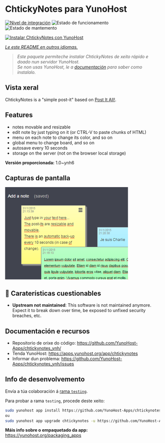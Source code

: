 <!--
NOTA: Este README foi creado automáticamente por <https://github.com/YunoHost/apps/tree/master/tools/readme_generator>
NON debe editarse manualmente.
-->

# ChtickyNotes para YunoHost

[![Nivel de integración](https://dash.yunohost.org/integration/chtickynotes.svg)](https://dash.yunohost.org/appci/app/chtickynotes) ![Estado de funcionamento](https://ci-apps.yunohost.org/ci/badges/chtickynotes.status.svg) ![Estado de mantemento](https://ci-apps.yunohost.org/ci/badges/chtickynotes.maintain.svg)

[![Instalar ChtickyNotes con YunoHost](https://install-app.yunohost.org/install-with-yunohost.svg)](https://install-app.yunohost.org/?app=chtickynotes)

*[Le este README en outros idiomas.](./ALL_README.md)*

> *Este paquete permíteche instalar ChtickyNotes de xeito rápido e doado nun servidor YunoHost.*  
> *Se non usas YunoHost, le a [documentación](https://yunohost.org/install) para saber como instalalo.*

## Vista xeral

ChtickyNotes is a "simple post-it" based on [Post It All!](https://github.com/txusko/PostItAll).

## Features

- notes movable and resizable
- edit note by just typing on it (or CTRL-V to paste chunks of HTML)
- menu on each note to change its color, and so on
- global menu to change board, and so on
- autosave every 10 seconds
- storage on the server (not on the browser local storage)


**Versión proporcionada:** 1.0~ynh6

## Capturas de pantalla

![Captura de pantalla de ChtickyNotes](./doc/screenshots/chtickynotes.gif)

## :red_circle: Caraterísticas cuestionables

- **Upstream not maintained**: This software is not maintained anymore. Expect it to break down over time, be exposed to unfixed security breaches, etc.

## Documentación e recursos

- Repositorio de orixe do código: <https://github.com/YunoHost-Apps/chtickynotes_ynh/>
- Tenda YunoHost: <https://apps.yunohost.org/app/chtickynotes>
- Informar dun problema: <https://github.com/YunoHost-Apps/chtickynotes_ynh/issues>

## Info de desenvolvemento

Envía a túa colaboración á [rama `testing`](https://github.com/YunoHost-Apps/chtickynotes_ynh/tree/testing).

Para probar a rama `testing`, procede deste xeito:

```bash
sudo yunohost app install https://github.com/YunoHost-Apps/chtickynotes_ynh/tree/testing --debug
ou
sudo yunohost app upgrade chtickynotes -u https://github.com/YunoHost-Apps/chtickynotes_ynh/tree/testing --debug
```

**Máis info sobre o empaquetado da app:** <https://yunohost.org/packaging_apps>
